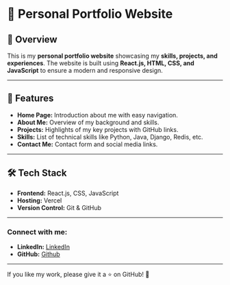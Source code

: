 # 💼 Personal Portfolio Website

## 🌟 Overview
This is my **personal portfolio website** showcasing my **skills, projects, and experiences**. The website is built using **React.js, HTML, CSS, and JavaScript** to ensure a modern and responsive design.

---

## 🚀 Features
- **Home Page:** Introduction about me with easy navigation.
- **About Me:** Overview of my background and skills.
- **Projects:** Highlights of my key projects with GitHub links.
- **Skills:** List of technical skills like Python, Java, Django, Redis, etc.
- **Contact Me:** Contact form and social media links.

---

## 🛠 Tech Stack
- **Frontend:** React.js, CSS, JavaScript
- **Hosting:** Vercel
- **Version Control:** Git & GitHub

---


### Connect with me:
- **LinkedIn:** [LinkedIn](https://www.linkedin.com/in/vamsi-cheruku-05a19a1b4/)
- **GitHub:** [Github](https://github.com/Vamsi-027)

---

If you like my work, please give it a ⭐ on GitHub! 🚀

